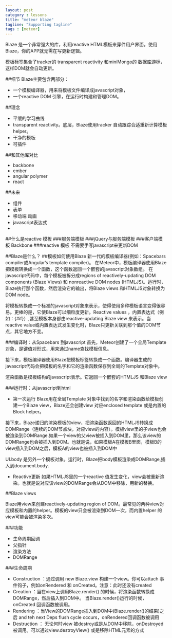 ```yaml
---
layout: post
category : lessons
title: "meteor blaze"
tagline: "Supporting tagline"
tags : [meteor]
---
```


Blaze 是一个非常强大的库，利用reactive HTML模板来穿件用户界面。使用Blaze，你的APP就无需在写更新逻辑。

模板标签集合了tracker的 transparent reactivity 和miniMongo的 数据库游标，这样DOM就会自动更新。

##细节
Blaze主要包含两部分：
- 一个模板编译器，用来将模板文件编译成javascript对象，
- 一个reactive DOM 引擎，在运行时构建和管理DOM。

##理念
- 平缓的学习曲线
- transparent reactivity。底层，Blaze使用tracker 自动跟踪合适重新计算模板helper。
- 干净的模板
- 可插件

##和其他库对比
- backbone
- ember
- angular polymer
- react

##未来
- 组件
- 表单
- 移动端 动画
- javascript表达式
- 



##什么是reactive 模板
###服务端模板
###jQuery与服务端模板
###客户端模板
Backbone
###reactive 模板
不需要手写javascript来更新DOM

##Blaze是什么？
##模板如何使用Blaze
新一代的模板编译器(例如：Spacebars compiler或Angular‘s template compiler)。
在Meteor中，模板编译器使用Blaze把模板转换成一个函数，这个函数返回一个嵌套的javascript对象数组。
在javascript代码中，每个模板被拆分成regions of reactively-updating DOM components (Blaze Views) 和 nonreactive DOM nodes (HTMLJS)。运行时，Blaze执行那个函数，然后渲染它的输出，将Blaze views 和HTMLJS对象转换为DOM node。

将模板转换成一个标准的javascript对象来表示，使得使用多种模板语言变得很容易。更棒的是，它使Blaze可以细粒度更新。Reactive values ，内置表达式（例如：{#if}）,甚至模板本身都由reactive-updating Blaze view 来表示。当reactive value或内置表达式发生变化时，Blaze只更新关联到那个值的DOM节点，其它地方不变。

###编译时：从Spacebars 到javascript
首先，Meteor创建了一个全局Template对象，是键值对形式，用来通过name查找模板信息。

接下来，模板编译器使用Blaze把模板标签转换成一个函数。编译器生成的javascript代码会把模板的名字和它的渲染函数保存到全局的Template对象中。

渲染函数是模板结构的javascript表示。它返回一个嵌套的HTMLJS 和Blaze view

###运行时：从javascript到html

- 第一次运行
Blaze用在全局Template 对象中找到的名字和渲染函数给模板创建一个Blaze view，Blaze还会创建view 对应enclosed template 或是内置的Block helper。

接下来，Blaze递归的渲染模板的view，把渲染函数返回的HTMLJS转换成DOMRange（连续的DOM节点块，对应view的内容）。模板view里的子view也会被渲染到DOMRange.如果一个view的父view被插入到DOM里，那么该view的DOMRange也会被插入到DOM。也就是说，如果模板A在模板B里面，模板B的view插入到DOM之后，模板A的view也被插入到DOM中

UI.body 是另外一个模板对象。运行时，Blaze把body模板渲染成DOMRange,插入到document.body.

- Reactive更新
如果HTMLJS里的一个reactive 值发生变化，view会被重新渲染。也就是说对应该view的DOMRange会从DOM中移除，用新的替换。


##Blaze views

Blaze用view来创建reactively-updating region of DOM。最常见的两种view对应模板和内置的helper。模板的view只会被渲染到DOM一次，而内置helper 的view可能会被渲染多次。

###功能
- 生命周期回调
- 父指针
- 渲染方法
- DOMRange

###生命周期
- Construction ：通过调用 new Blaze.view 构建一个view。你可以attach 事件钩子，例如onRendered 和 onCreated。注意：此时还没有created
- Creation ：当在view上调用Blaze.render() 的时候，将渲染函数转换成DOMRange，然后插入到DOM中。 当Blaze.render()运行的时候，onCreated 回调函数被调用。
- Rendering ：当View的DOMRange插入到DOM中(Blaze.render()的结果)之后 and teh next Deps flush cycle occurs，onRendered回调函数被调用
- Destruction ： 无论何时view 被destroy或是从DOM中移除，onDestroyed 被调用。可以通过view.destroyView() 或是移除HTML元素的方式















